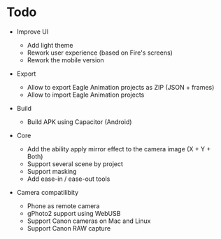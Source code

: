 # Todo

- Improve UI
   - Add light theme
   - Rework user experience (based on Fire's screens)
   - Rework the mobile version

- Export 
   - Allow to export Eagle Animation projects as ZIP (JSON + frames)
   - Allow to import Eagle Animation projects

- Build
   - Build APK using Capacitor (Android)

- Core
   - Add the ability apply mirror effect to the camera image (X + Y + Both)
   - Support several scene by project
   - Support masking
   - Add ease-in / ease-out tools

- Camera compatilibity
   - Phone as remote camera
   - gPhoto2 support using WebUSB
   - Support Canon cameras on Mac and Linux
   - Support Canon RAW capture

